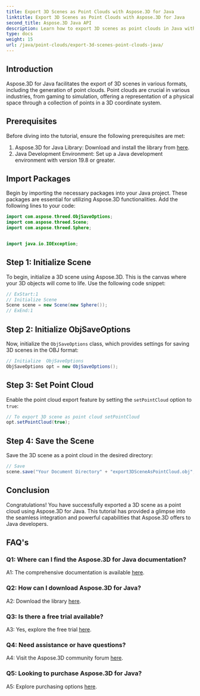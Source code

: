 ```yaml
---
title: Export 3D Scenes as Point Clouds with Aspose.3D for Java
linktitle: Export 3D Scenes as Point Clouds with Aspose.3D for Java
second_title: Aspose.3D Java API
description: Learn how to export 3D scenes as point clouds in Java with Aspose.3D. Enhance your applications with powerful 3D graphics and visualization.
type: docs
weight: 15
url: /java/point-clouds/export-3d-scenes-point-clouds-java/
---
```

## Introduction

Aspose.3D for Java facilitates the export of 3D scenes in various formats, including the generation of point clouds. Point clouds are crucial in various industries, from gaming to simulation, offering a representation of a physical space through a collection of points in a 3D coordinate system.

## Prerequisites

Before diving into the tutorial, ensure the following prerequisites are met:

1. Aspose.3D for Java Library: Download and install the library from [here](https://releases.aspose.com/3d/java/).
2. Java Development Environment: Set up a Java development environment with version 19.8 or greater.

## Import Packages

Begin by importing the necessary packages into your Java project. These packages are essential for utilizing Aspose.3D functionalities. Add the following lines to your code:

```java
import com.aspose.threed.ObjSaveOptions;
import com.aspose.threed.Scene;
import com.aspose.threed.Sphere;


import java.io.IOException;
```

## Step 1: Initialize Scene

To begin, initialize a 3D scene using Aspose.3D. This is the canvas where your 3D objects will come to life. Use the following code snippet:

```java
// ExStart:1
// Initialize Scene
Scene scene = new Scene(new Sphere());
// ExEnd:1
```

## Step 2: Initialize ObjSaveOptions

Now, initialize the `ObjSaveOptions` class, which provides settings for saving 3D scenes in the OBJ format:

```java
// Initialize  ObjSaveOptions
ObjSaveOptions opt = new ObjSaveOptions();
```

## Step 3: Set Point Cloud

Enable the point cloud export feature by setting the `setPointCloud` option to `true`:

```java
// To export 3D scene as point cloud setPointCloud
opt.setPointCloud(true);
```

## Step 4: Save the Scene

Save the 3D scene as a point cloud in the desired directory:

```java
// Save
scene.save("Your Document Directory" + "export3DSceneAsPointCloud.obj", opt);
```

## Conclusion

Congratulations! You have successfully exported a 3D scene as a point cloud using Aspose.3D for Java. This tutorial has provided a glimpse into the seamless integration and powerful capabilities that Aspose.3D offers to Java developers.

## FAQ's

### Q1: Where can I find the Aspose.3D for Java documentation?

A1: The comprehensive documentation is available [here](https://reference.aspose.com/3d/java/).

### Q2: How can I download Aspose.3D for Java?

A2: Download the library [here](https://releases.aspose.com/3d/java/).

### Q3: Is there a free trial available?

A3: Yes, explore the free trial [here](https://releases.aspose.com/).

### Q4: Need assistance or have questions?

A4: Visit the Aspose.3D community forum [here](https://forum.aspose.com/c/3d/18).

### Q5: Looking to purchase Aspose.3D for Java?

A5: Explore purchasing options [here](https://purchase.aspose.com/buy).
